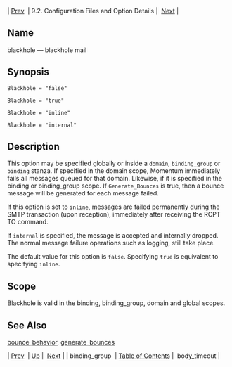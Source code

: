| [Prev](conf.ref.binding_group)  | 9.2. Configuration Files and Option Details |  [Next](conf.ref.body_timeout.php) |

<a name="conf.ref.blackhole"></a>
## Name

blackhole — blackhole mail

## Synopsis

`Blackhole = "false"`

`Blackhole = "true"`

`Blackhole = "inline"`

`Blackhole = "internal"`

<a name="idp8332432"></a>
## Description

This option may be specified globally or inside a `domain`, `binding_group` or `binding` stanza. If specified in the domain scope, Momentum immediately fails all messages queued for that domain. Likewise, if it is specified in the binding or binding_group scope. If `Generate_Bounces` is true, then a bounce message will be generated for each message failed.

If this option is set to `inline`, messages are failed permanently during the SMTP transaction (upon reception), immediately after receiving the RCPT TO command.

If `internal` is specified, the message is accepted and internally dropped. The normal message failure operations such as logging, still take place.

The default value for this option is `false`. Specifying `true` is equivalent to specifying `inline`.

<a name="idp8339920"></a>
## Scope

Blackhole is valid in the binding, binding_group, domain and global scopes.

<a name="idp8341600"></a>
## See Also

[bounce_behavior](conf.ref.bounce_behavior "bounce_behavior"), [generate_bounces](conf.ref.generate_bounces.php "generate_bounces")

| [Prev](conf.ref.binding_group)  | [Up](conf.ref.files.php) |  [Next](conf.ref.body_timeout.php) |
| binding_group  | [Table of Contents](index) |  body_timeout |
